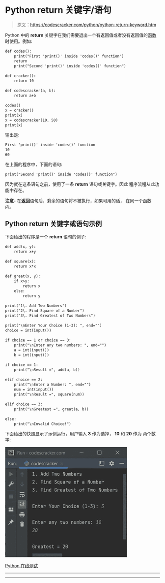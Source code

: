 # Python return 关键字/语句

> 原文：<https://codescracker.com/python/python-return-keyword.htm>

Python 中的 **return** 关键字在我们需要退出一个有返回值或者没有返回值的[函数](/python/python-functions.htm) 时使用。例如:

```
def codes():
    print("First 'print()' inside 'codes()' function")
    return
    print("Second 'print()' inside 'codes()' function")

def cracker():
    return 10

def codescracker(a, b):
    return a+b

codes()
x = cracker()
print(x)
x = codescracker(10, 50)
print(x)
```

输出是:

```
First 'print()' inside 'codes()' function
10
60
```

在上面的程序中，下面的语句:

```
print("Second 'print()' inside 'codes()' function")
```

因为就在这条语句之前，使用了一条 **return** 语句或关键字。因此 程序流程从此功能中存在。

**注意-** 在**返回**语句后，剩余的语句将不被执行，如果可用的话， 在同一个函数内。

## Python return 关键字或语句示例

下面给出的程序是一个 **return** 语句的例子:

```
def add(x, y):
    return x+y

def square(x):
    return x*x

def great(x, y):
    if x>y:
        return x
    else:
        return y

print("1\. Add Two Numbers")
print("2\. Find Square of a Number")
print("3\. Find Greatest of Two Numbers")

print("\nEnter Your Choice (1-3): ", end="")
choice = int(input())

if choice == 1 or choice == 3:
    print("\nEnter any two numbers: ", end="")
    a = int(input())
    b = int(input())

if choice == 1:
    print("\nResult =", add(a, b))

elif choice == 2:
    print("\nEnter a Number: ", end="")
    num = int(input())
    print("\nResult =", square(num))

elif choice == 3:
    print("\nGreatest =", great(a, b))

else:
    print("\nInvalid Choice!")
```

下面给出的快照显示了示例运行，用户输入 **3** 作为选择， **10** 和 **20** 作为 两个数字:

![python return keyword](img/b2649485488f7673e1ea8adf29394dda.png)

[Python 在线测试](/exam/showtest.php?subid=10)

* * *

* * *